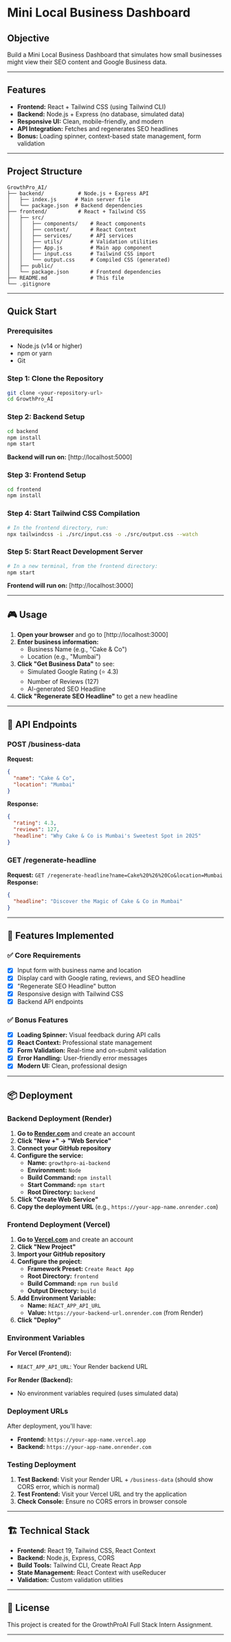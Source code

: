 # Mini Local Business Dashboard

##  Objective
Build a Mini Local Business Dashboard that simulates how small businesses might view their SEO content and Google Business data.

---

##  Features
- **Frontend:** React + Tailwind CSS (using Tailwind CLI)
- **Backend:** Node.js + Express (no database, simulated data)
- **Responsive UI:** Clean, mobile-friendly, and modern
- **API Integration:** Fetches and regenerates SEO headlines
- **Bonus:** Loading spinner, context-based state management, form validation

---

##  Project Structure
```
GrowthPro_AI/
├── backend/           # Node.js + Express API
│   ├── index.js      # Main server file
│   └── package.json  # Backend dependencies
├── frontend/          # React + Tailwind CSS
│   ├── src/
│   │   ├── components/    # React components
│   │   ├── context/       # React Context
│   │   ├── services/      # API services
│   │   ├── utils/         # Validation utilities
│   │   ├── App.js         # Main app component
│   │   ├── input.css      # Tailwind CSS import
│   │   └── output.css     # Compiled CSS (generated)
│   ├── public/
│   └── package.json       # Frontend dependencies
├── README.md              # This file
└── .gitignore
```

---

## Quick Start

### Prerequisites
- Node.js (v14 or higher)
- npm or yarn
- Git

### Step 1: Clone the Repository
```bash
git clone <your-repository-url>
cd GrowthPro_AI
```

### Step 2: Backend Setup
```bash
cd backend
npm install
npm start
```
**Backend will run on:** [http://localhost:5000]

### Step 3: Frontend Setup
```bash
cd frontend
npm install
```

### Step 4: Start Tailwind CSS Compilation
```bash
# In the frontend directory, run:
npx tailwindcss -i ./src/input.css -o ./src/output.css --watch
```

### Step 5: Start React Development Server
```bash
# In a new terminal, from the frontend directory:
npm start
```
**Frontend will run on:** [http://localhost:3000]

---

## 🎮 Usage

1. **Open your browser** and go to [http://localhost:3000]
2. **Enter business information:**
   - Business Name (e.g., "Cake & Co")
   - Location (e.g., "Mumbai")
3. **Click "Get Business Data"** to see:
   - Simulated Google Rating (⭐ 4.3)
   - Number of Reviews (127)
   - AI-generated SEO Headline
4. **Click "Regenerate SEO Headline"** to get a new headline

---

## 🔧 API Endpoints

### POST /business-data
**Request:**
```json
{
  "name": "Cake & Co",
  "location": "Mumbai"
}
```
**Response:**
```json
{
  "rating": 4.3,
  "reviews": 127,
  "headline": "Why Cake & Co is Mumbai's Sweetest Spot in 2025"
}
```

### GET /regenerate-headline
**Request:** `GET /regenerate-headline?name=Cake%20%26%20Co&location=Mumbai`
**Response:**
```json
{
  "headline": "Discover the Magic of Cake & Co in Mumbai"
}
```

---

## 🎨 Features Implemented

### ✅ Core Requirements
- [x] Input form with business name and location
- [x] Display card with Google rating, reviews, and SEO headline
- [x] "Regenerate SEO Headline" button
- [x] Responsive design with Tailwind CSS
- [x] Backend API endpoints

### ✅ Bonus Features
- [x] **Loading Spinner:** Visual feedback during API calls
- [x] **React Context:** Professional state management
- [x] **Form Validation:** Real-time and on-submit validation
- [x] **Error Handling:** User-friendly error messages
- [x] **Modern UI:** Clean, professional design

---

## 📦 Deployment

### Backend Deployment (Render)

1. **Go to [Render.com](https://render.com)** and create an account
2. **Click "New +" → "Web Service"**
3. **Connect your GitHub repository**
4. **Configure the service:**
   - **Name:** `growthpro-ai-backend`
   - **Environment:** `Node`
   - **Build Command:** `npm install`
   - **Start Command:** `npm start`
   - **Root Directory:** `backend`
5. **Click "Create Web Service"**
6. **Copy the deployment URL** (e.g., `https://your-app-name.onrender.com`)

### Frontend Deployment (Vercel)

1. **Go to [Vercel.com](https://vercel.com)** and create an account
2. **Click "New Project"**
3. **Import your GitHub repository**
4. **Configure the project:**
   - **Framework Preset:** `Create React App`
   - **Root Directory:** `frontend`
   - **Build Command:** `npm run build`
   - **Output Directory:** `build`
5. **Add Environment Variable:**
   - **Name:** `REACT_APP_API_URL`
   - **Value:** `https://your-backend-url.onrender.com` (from Render)
6. **Click "Deploy"**

### Environment Variables

**For Vercel (Frontend):**
- `REACT_APP_API_URL`: Your Render backend URL

**For Render (Backend):**
- No environment variables required (uses simulated data)

### Deployment URLs

After deployment, you'll have:
- **Frontend:** `https://your-app-name.vercel.app`
- **Backend:** `https://your-app-name.onrender.com`

### Testing Deployment

1. **Test Backend:** Visit your Render URL + `/business-data` (should show CORS error, which is normal)
2. **Test Frontend:** Visit your Vercel URL and try the application
3. **Check Console:** Ensure no CORS errors in browser console

---

## 🏗️ Technical Stack

- **Frontend:** React 19, Tailwind CSS, React Context
- **Backend:** Node.js, Express, CORS
- **Build Tools:** Tailwind CLI, Create React App
- **State Management:** React Context with useReducer
- **Validation:** Custom validation utilities

---

## 📝 License
This project is created for the GrowthProAI Full Stack Intern Assignment.

---
